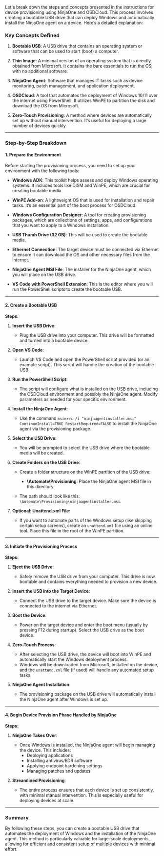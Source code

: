 Let's break down the steps and concepts presented in the instructions for device provisioning using NinjaOne and OSDCloud. This process involves creating a bootable USB drive that can deploy Windows and automatically install the NinjaOne agent on a device. Here’s a detailed explanation:

### **Key Concepts Defined**

1. **Bootable USB**: A USB drive that contains an operating system or software that can be used to start (boot) a computer.

2. **Thin Image**: A minimal version of an operating system that is directly obtained from Microsoft. It contains the bare essentials to run the OS, with no additional software.

3. **NinjaOne Agent**: Software that manages IT tasks such as device monitoring, patch management, and application deployment.

4. **OSDCloud**: A tool that automates the deployment of Windows 10/11 over the internet using PowerShell. It utilizes WinPE to partition the disk and download the OS from Microsoft.

5. **Zero-Touch Provisioning**: A method where devices are automatically set up without manual intervention. It’s useful for deploying a large number of devices quickly.

---

### **Step-by-Step Breakdown**

#### **1. Prepare the Environment**

Before starting the provisioning process, you need to set up your environment with the following tools:

- **Windows ADK**: This toolkit helps assess and deploy Windows operating systems. It includes tools like DISM and WinPE, which are crucial for creating bootable media.
  
- **WinPE Add-on**: A lightweight OS that is used for installation and repair tasks. It’s an essential part of the boot process for OSDCloud.

- **Windows Configuration Designer**: A tool for creating provisioning packages, which are collections of settings, apps, and configurations that you want to apply to a Windows installation.

- **USB Thumb Drive (32 GB)**: This will be used to create the bootable media.

- **Ethernet Connection**: The target device must be connected via Ethernet to ensure it can download the OS and other necessary files from the internet.

- **NinjaOne Agent MSI File**: The installer for the NinjaOne agent, which you will place on the USB drive.

- **VS Code with PowerShell Extension**: This is the editor where you will run the PowerShell scripts to create the bootable USB.

---

#### **2. Create a Bootable USB**

**Steps:**

1. **Insert the USB Drive**:
   - Plug the USB drive into your computer. This drive will be formatted and turned into a bootable device.

2. **Open VS Code**:
   - Launch VS Code and open the PowerShell script provided (or an example script). This script will handle the creation of the bootable USB.

3. **Run the PowerShell Script**:
   - The script will configure what is installed on the USB drive, including the OSDCloud environment and possibly the NinjaOne agent. Modify parameters as needed for your specific environment.

4. **Install the NinjaOne Agent**:
   - Use the command `msiexec /i "ninjaagentinstaller.msi" ContinueInstall=TRUE RestartRequired=FALSE` to install the NinjaOne agent via the provisioning package.
   
5. **Select the USB Drive**:
   - You will be prompted to select the USB drive where the bootable media will be created.

6. **Create Folders on the USB Drive**:
   - Create a folder structure on the WinPE partition of the USB drive:
     - **\Automate\Provisioning**: Place the NinjaOne agent MSI file in this directory.
  
   - The path should look like this: `\Automate\Provisioning\ninjaagentinstaller.msi`.

7. **Optional: Unattend.xml File**:
   - If you want to automate parts of the Windows setup (like skipping certain setup screens), create an `unattend.xml` file using an online tool. Place this file in the root of the WinPE partition.

---

#### **3. Initiate the Provisioning Process**

**Steps:**

1. **Eject the USB Drive**:
   - Safely remove the USB drive from your computer. This drive is now bootable and contains everything needed to provision a new device.

2. **Insert the USB into the Target Device**:
   - Connect the USB drive to the target device. Make sure the device is connected to the internet via Ethernet.

3. **Boot the Device**:
   - Power on the target device and enter the boot menu (usually by pressing F12 during startup). Select the USB drive as the boot device.

4. **Zero-Touch Process**:
   - After selecting the USB drive, the device will boot into WinPE and automatically start the Windows deployment process.
   - Windows will be downloaded from Microsoft, installed on the device, and the `unattend.xml` file (if used) will handle any automated setup tasks.

5. **NinjaOne Agent Installation**:
   - The provisioning package on the USB drive will automatically install the NinjaOne agent after Windows is set up.

---

#### **4. Begin Device Provision Phase Handled by NinjaOne**

**Steps:**

1. **NinjaOne Takes Over**:
   - Once Windows is installed, the NinjaOne agent will begin managing the device. This includes:
     - Deploying applications
     - Installing antivirus/EDR software
     - Applying endpoint hardening settings
     - Managing patches and updates

2. **Streamlined Provisioning**:
   - The entire process ensures that each device is set up consistently, with minimal manual intervention. This is especially useful for deploying devices at scale.

---

### **Summary**

By following these steps, you can create a bootable USB drive that automates the deployment of Windows and the installation of the NinjaOne agent. This method is particularly valuable for large-scale deployments, allowing for efficient and consistent setup of multiple devices with minimal effort.